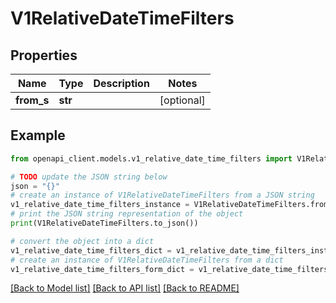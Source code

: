 # V1RelativeDateTimeFilters


## Properties

Name | Type | Description | Notes
------------ | ------------- | ------------- | -------------
**from_s** | **str** |  | [optional] 

## Example

```python
from openapi_client.models.v1_relative_date_time_filters import V1RelativeDateTimeFilters

# TODO update the JSON string below
json = "{}"
# create an instance of V1RelativeDateTimeFilters from a JSON string
v1_relative_date_time_filters_instance = V1RelativeDateTimeFilters.from_json(json)
# print the JSON string representation of the object
print(V1RelativeDateTimeFilters.to_json())

# convert the object into a dict
v1_relative_date_time_filters_dict = v1_relative_date_time_filters_instance.to_dict()
# create an instance of V1RelativeDateTimeFilters from a dict
v1_relative_date_time_filters_form_dict = v1_relative_date_time_filters.from_dict(v1_relative_date_time_filters_dict)
```
[[Back to Model list]](../README.md#documentation-for-models) [[Back to API list]](../README.md#documentation-for-api-endpoints) [[Back to README]](../README.md)


